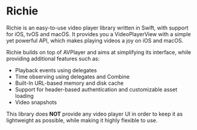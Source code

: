 # Richie

Richie is an easy-to-use video player library written in Swift, with support for iOS, tvOS and macOS.
It provides you a VideoPlayerView with a simple yet powerful API, which makes playing videos a joy on iOS and macOS.

Richie builds on top of AVPlayer and aims at simplifying its interface, while providing additional features such as:

- Playback events using delegates
- Time observing using delegates and Combine
- Built-In URL-based memory and disk cache
- Support for header-based authentication and customizable asset loading
- Video snapshots

This library does **NOT** provide any video player UI in order to keep it as lightweight as possible, while making it highly flexible to use.
